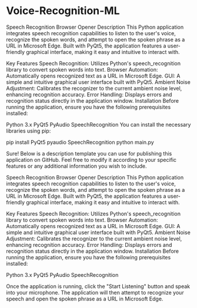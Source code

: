 # Voice-Recognition-ML

Speech Recognition Browser Opener
Description
This Python application integrates speech recognition capabilities to listen to the user's voice, recognize the spoken words, and attempt to open the spoken phrase as a URL in Microsoft Edge. Built with PyQt5, the application features a user-friendly graphical interface, making it easy and intuitive to interact with.

Key Features
Speech Recognition: Utilizes Python's speech_recognition library to convert spoken words into text.
Browser Automation: Automatically opens recognized text as a URL in Microsoft Edge.
GUI: A simple and intuitive graphical user interface built with PyQt5.
Ambient Noise Adjustment: Calibrates the recognizer to the current ambient noise level, enhancing recognition accuracy.
Error Handling: Displays errors and recognition status directly in the application window.
Installation
Before running the application, ensure you have the following prerequisites installed:

Python 3.x
PyQt5
PyAudio
SpeechRecognition
You can install the necessary libraries using pip:

pip install PyQt5 pyaudio SpeechRecognition
python main.py


Sure! Below is a description template you can use for publishing this application on GitHub. Feel free to modify it according to your specific features or any additional information you wish to include.

Speech Recognition Browser Opener
Description
This Python application integrates speech recognition capabilities to listen to the user's voice, recognize the spoken words, and attempt to open the spoken phrase as a URL in Microsoft Edge. Built with PyQt5, the application features a user-friendly graphical interface, making it easy and intuitive to interact with.

Key Features
Speech Recognition: Utilizes Python's speech_recognition library to convert spoken words into text.
Browser Automation: Automatically opens recognized text as a URL in Microsoft Edge.
GUI: A simple and intuitive graphical user interface built with PyQt5.
Ambient Noise Adjustment: Calibrates the recognizer to the current ambient noise level, enhancing recognition accuracy.
Error Handling: Displays errors and recognition status directly in the application window.
Installation
Before running the application, ensure you have the following prerequisites installed:

Python 3.x
PyQt5
PyAudio
SpeechRecognition

Once the application is running, click the "Start Listening" button and speak into your microphone. The application will then attempt to recognize your speech and open the spoken phrase as a URL in Microsoft Edge.
